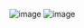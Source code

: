 ![image](https://github.com/user-attachments/assets/9e9cb908-9cec-4e44-8945-242cdc00bc93)
![image](https://github.com/user-attachments/assets/86177824-ffdd-4878-b70d-0bef1338972f)

